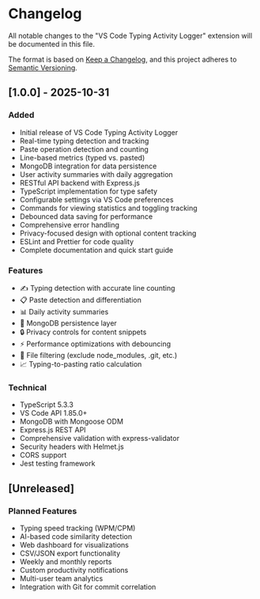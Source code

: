# Changelog

All notable changes to the "VS Code Typing Activity Logger" extension will be documented in this file.

The format is based on [Keep a Changelog](https://keepachangelog.com/en/1.0.0/),
and this project adheres to [Semantic Versioning](https://semver.org/spec/v2.0.0.html).

## [1.0.0] - 2025-10-31

### Added
- Initial release of VS Code Typing Activity Logger
- Real-time typing detection and tracking
- Paste operation detection and counting
- Line-based metrics (typed vs. pasted)
- MongoDB integration for data persistence
- User activity summaries with daily aggregation
- RESTful API backend with Express.js
- TypeScript implementation for type safety
- Configurable settings via VS Code preferences
- Commands for viewing statistics and toggling tracking
- Debounced data saving for performance
- Comprehensive error handling
- Privacy-focused design with optional content tracking
- ESLint and Prettier for code quality
- Complete documentation and quick start guide

### Features
- ✍️ Typing detection with accurate line counting
- 📋 Paste detection and differentiation
- 📊 Daily activity summaries
- 💾 MongoDB persistence layer
- 🔒 Privacy controls for content snippets
- ⚡ Performance optimizations with debouncing
- 🎯 File filtering (exclude node_modules, .git, etc.)
- 📈 Typing-to-pasting ratio calculation

### Technical
- TypeScript 5.3.3
- VS Code API 1.85.0+
- MongoDB with Mongoose ODM
- Express.js REST API
- Comprehensive validation with express-validator
- Security headers with Helmet.js
- CORS support
- Jest testing framework

## [Unreleased]

### Planned Features
- Typing speed tracking (WPM/CPM)
- AI-based code similarity detection
- Web dashboard for visualizations
- CSV/JSON export functionality
- Weekly and monthly reports
- Custom productivity notifications
- Multi-user team analytics
- Integration with Git for commit correlation
